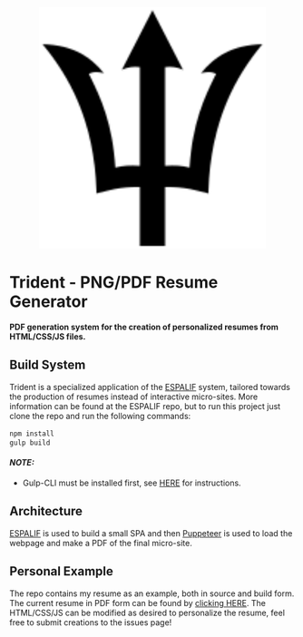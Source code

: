 <p align="center">
    <img
      alt="Trident"
      src="project/extras/trident.svg"
      width="400"
    />
</p>

# Trident - PNG/PDF Resume Generator
**PDF generation system for the creation of personalized resumes from HTML/CSS/JS files.**
<br>

## Build System
Trident is a specialized application of the [ESPALIF](https://github.com/SwissArmyBud/ESPALIF) system, tailored towards the production of resumes instead of interactive micro-sites. More information can be found at the ESPALIF repo, but to run this project just clone the repo and run the following commands:
```
npm install
gulp build
```
#### *NOTE:*
  - Gulp-CLI must be installed first, see [HERE](https://gulpjs.com/docs/en/getting-started/quick-start) for instructions.

## Architecture
[ESPALIF](https://github.com/SwissArmyBud/ESPALIF) is used to build a small SPA and then [Puppeteer](https://developers.google.com/web/tools/puppeteer) is used to load the webpage and make a PDF of the final micro-site.

## Personal Example
The repo contains my resume as an example, both in source and build form. The current resume in PDF form can be found by [clicking HERE](./project/dist/). The HTML/CSS/JS can be modified as desired to personalize the resume, feel free to submit creations to the issues page!
